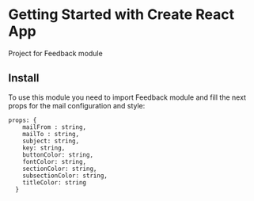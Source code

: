 # Getting Started with Create React App

Project for Feedback module

## Install

To use this module you need to import Feedback module and fill the next props for the mail configuration and style:
```
props: {
    mailFrom : string,
    mailTo : string,
    subject: string,
    key: string,
    buttonColor: string,
    fontColor: string,
    sectionColor: string,
    subsectionColor: string,
    titleColor: string
  }
```

